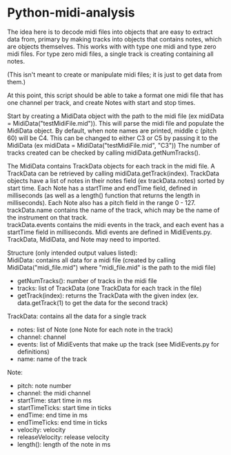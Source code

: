 Python-midi-analysis
====================
The idea here is to decode midi files into objects that are easy to extract data from, primary by making tracks into objects that contains notes, which are objects themselves. 
This works with with type one midi and type zero midi files. For type zero midi files, a single track is creating containing all notes.

(This isn't meant to create or manipulate midi files; it is just to get data from them.)

At this point, this script should be able to take a format one midi file that has one channel per track,
and create Notes with start and stop times.

Start by creating a MidiData object with the path to the midi file (ex midiData = MidiData("testMidiFile.mid")). This will parse the midi file and populate the MidiData object.
By default, when note names are printed, middle c (pitch 60) will be C4. This can be changed to either C3 or C5 by passing it to the MidiData (ex midiData = MidiData("testMidiFile.mid", "C3"))
The number of tracks created can be checked by calling midiData.getNumTracks().

The MidiData contains TrackData objects for each track in the midi file. A TrackData can be retrieved by calling midiData.getTrack(index).
TrackData objects have a list of notes in their notes field (ex trackData.notes) sorted by start time.  Each Note has a startTime and endTime field, defined in 
milliseconds (as well as a length() function that returns the length in milliseconds).  Each Note also has a pitch
field in the range 0 - 127.  trackData.name contains the name of the track, which may be the name of the instrument on that track.  
trackData.events contains the midi events in the track, and each event has a startTime field in milliseconds. Midi events are defined in
MidiEvents.py.
TrackData, MidiData, and Note may need to imported.

Structure (only intended output values listed):  
MidiData: contains all data for a midi file (created by calling MidiData("midi_file.mid") where "midi_file.mid" is the path to the midi file)  
  * getNumTracks(): number of tracks in the midi file
  * tracks: list of TrackData (one TrackData for each track in the file)
  * getTrack(index): returns the TrackData with the given index (ex. data.getTrack(1) to get the data for the second track)

TrackData: contains all the data for a single track  
  * notes: list of Note (one Note for each note in the track)
  * channel: channel
  * events: list of MidiEvents that make up the track (see MidiEvents.py for definitions)
  * name: name of the track

Note:
  * pitch: note number  
  * channel: the midi channel
  * startTime: start time in ms
  * startTimeTicks: start time in ticks
  * endTime: end time in ms
  * endTimeTicks: end time in ticks
  * velocity: velocity
  * releaseVelocity: release velocity
  * length(): length of the note in ms
